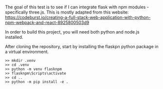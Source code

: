 The goal of this test is to see if I can integrate flask with npm modules - specifically three.js.  This is mostly adapted from this website: https://codeburst.io/creating-a-full-stack-web-application-with-python-npm-webpack-and-react-8925800503d9

In order to build this project, you will need both python and node.js installed.

After cloning the repository, start by installing the flaskpn python package in a virtual environment.
```console
>> mkdir .venv
>> cd .venv
>> python -m venv flasknpm
>> flasknpm\Scripts\activate
>> cd ..
>> python -m pip install -e .
```



